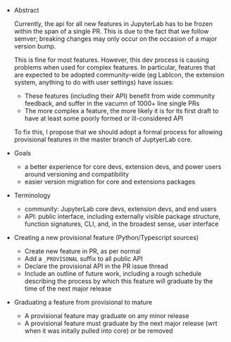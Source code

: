- Abstract

  Currently, the api for all new features in JupyterLab has to be frozen within the span of a single PR. This is due to the fact that we follow semver; breaking changes may only occur on the occasion of a major version bump.

  This is fine for most features. However, this dev process is causing problems when used for complex features. In particular, features that are expected to be adopted community-wide (eg LabIcon, the extension system, anything to do with user settings) have issues:
    - These features (including their API) benefit from wide community feedback, and suffer in the vacumn of 1000+ line single PRs
    - The more complex a feature, the more likely it is for its first draft to have at least some poorly formed or ill-considered API

  To fix this, I propose that we should adopt a formal process for allowing provisional features in the master branch of JuptyerLab core.

- Goals
  - a better experience for core devs, extension devs, and power users around versioning and compatibility
  - easier version migration for core and extensions packages

- Terminology
  - community: JupyterLab core devs, extension devs, and end users
  - API: public interface, including externally visible package structure, function signatures, CLI, and, in the broadest sense, user interface

- Creating a new provisional feature (Python/Typescript sources)
  - Create new feature in PR, as per normal
  - Add a `_PROVISONAL` suffix to all public API
  - Declare the provisional API in the PR issue thread
  - Include an outline of future work, including a rough schedule describing the process by which this feature will graduate by the time of the next major release

- Graduating a feature from provisional to mature
  - A provisional feature may graduate on any minor release
  - A provisional feature must graduate by the next major release (wrt when it was initally pulled into core) or be removed
